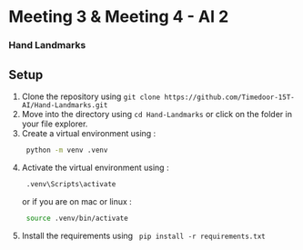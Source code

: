 # Meeting 3 & Meeting 4 - AI 2
### Hand Landmarks

## Setup
1. Clone the repository using `git clone https://github.com/Timedoor-15T-AI/Hand-Landmarks.git`
2. Move into the directory using `cd Hand-Landmarks` or click on the folder in your file explorer.
3. Create a virtual environment using :
   ```bash
    python -m venv .venv
   ```
4. Activate the virtual environment using :
   ```bash
    .venv\Scripts\activate
   ```
   or if you are on mac or linux :
   ```bash
    source .venv/bin/activate
   ```
5. Install the requirements using ` pip install -r requirements.txt`